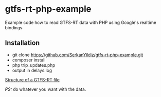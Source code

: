 # gtfs-rt-php-example
Example code how to read GTFS-RT data with PHP using Google's realtime bindings

## Installation
* git clone https://github.com/SerkanYildiz/gtfs-rt-php-example.git
* composer install
* php trip_updates.php
* output in delays.log


[Structure of a GTFS-RT file](https://developers.google.com/transit/gtfs-realtime/examples/trip-updates-full)

_PS:_ do whatever you want with the data.
